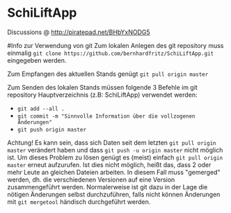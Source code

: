 SchiLiftApp
==========

Discussions @ http://piratepad.net/BHbYxNODG5

#Info zur Verwendung von git
Zum lokalen Anlegen des git repository muss einmalig
`git clone https://github.com/bernhardfritz/SchiLiftApp.git` eingegeben werden.

Zum Empfangen des aktuellen Stands genügt `git pull origin master`

Zum Senden des lokalen Stands müssen folgende 3 Befehle im git repository
Hauptverzeichnis (z.B: SchiLiftApp) verwendet werden:
- `git add --all .`
- `git commit -m "Sinnvolle Information über die vollzogenen Änderungen"`
- `git push origin master`

Achtung! Es kann sein, dass sich Daten seit dem letzten `git pull origin master`
verändert haben und dass `git push -u origin master` nicht möglich ist. Um
dieses Problem zu lösen genügt es (meist) einfach `git pull origin master`
erneut aufzurufen. Ist dies nicht möglich, heißt das, dass 2 oder mehr Leute an
gleichen Dateien arbeiten. In diesem Fall muss "gemerged" werden, dh. die
verschiedenen Versionen auf eine Version zusammengeführt werden. Normalerweise
ist git dazu in der Lage die nötigen Änderungen selbst durchzuführen, falls
nicht können Änderungen mit `git mergetool` händisch durchgeführt werden.

